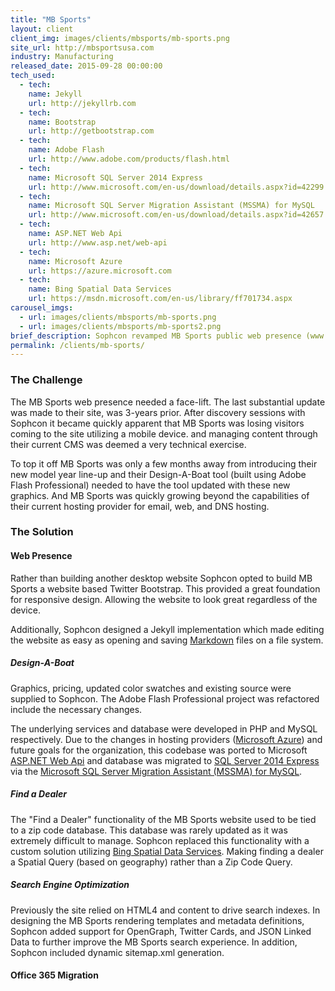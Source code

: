 ```yaml
---
title: "MB Sports"
layout: client
client_img: images/clients/mbsports/mb-sports.png
site_url: http://mbsportsusa.com
industry: Manufacturing
released_date: 2015-09-28 00:00:00
tech_used:
  - tech:
    name: Jekyll
    url: http://jekyllrb.com
  - tech:
    name: Bootstrap
    url: http://getbootstrap.com
  - tech:
    name: Adobe Flash
    url: http://www.adobe.com/products/flash.html
  - tech:
    name: Microsoft SQL Server 2014 Express
    url: http://www.microsoft.com/en-us/download/details.aspx?id=42299
  - tech:
    name: Microsoft SQL Server Migration Assistant (MSSMA) for MySQL
    url: http://www.microsoft.com/en-us/download/details.aspx?id=42657
  - tech:
    name: ASP.NET Web Api
    url: http://www.asp.net/web-api
  - tech:
    name: Microsoft Azure
    url: https://azure.microsoft.com
  - tech:
    name: Bing Spatial Data Services
    url: https://msdn.microsoft.com/en-us/library/ff701734.aspx
carousel_imgs:
  - url: images/clients/mbsports/mb-sports.png
  - url: images/clients/mbsports/mb-sports2.png
brief_description: Sophcon revamped MB Sports public web presence (www.mbsports.net). The MB Sports web presence has not had a substantial face-lift in roughly 3-years, with specific attention to mobile devices. In addition to the rollout of a new web presence, Sophcon was tasked with migrating their current email, web, and DNS hosting to an Office 365 service.
permalink: /clients/mb-sports/
---
```

### The Challenge

The MB Sports web presence needed a face-lift. The last substantial update was made to their site, was 3-years prior. After discovery sessions with Sophcon it became quickly apparent that MB Sports was losing visitors coming to the site utilizing a mobile device. and managing content through their current CMS was deemed a very technical exercise.

To top it off MB Sports was only a few months away from introducing their new model year line-up and their Design-A-Boat tool (built using Adobe Flash Professional) needed to have the tool updated with these new graphics. And MB Sports was quickly growing beyond the capabilities of their current hosting provider for email, web, and DNS hosting.

### The Solution

#### Web Presence

Rather than building another desktop website Sophcon opted to build MB Sports a website based Twitter Bootstrap. This provided a great foundation for responsive design. Allowing the website to look great regardless of the device.

Additionally, Sophcon designed a Jekyll implementation which made editing the website as easy as opening and saving [Markdown](http://daringfireball.net/projects/markdown/) files on a file system.

##### Design-A-Boat

Graphics, pricing, updated color swatches and existing source were supplied to Sophcon. The Adobe Flash Professional project was refactored include the necessary changes.

The underlying services and database were developed in PHP and MySQL respectively. Due to the changes in hosting providers ([Microsoft Azure](https://azure.microsoft.com)) and future goals for the organization, this codebase was ported to Microsoft [ASP.NET Web Api](http://www.asp.net/web-api) and database was migrated to [SQL Server 2014 Express](http://www.microsoft.com/en-us/download/details.aspx?id=42299) via the [Microsoft SQL Server Migration Assistant (MSSMA) for MySQL](http://www.microsoft.com/en-us/download/details.aspx?id=42657).

##### Find a Dealer

The "Find a Dealer" functionality of the MB Sports website used to be tied to a zip code database. This database was rarely updated as it was extremely difficult to manage. Sophcon replaced this functionality with a custom solution utilizing [Bing Spatial Data Services](https://msdn.microsoft.com/en-us/library/ff701734.aspx). Making finding a dealer a Spatial Query (based on geography) rather than a Zip Code Query.

##### Search Engine Optimization

Previously the site relied on HTML4 and content to drive search indexes. In designing the MB Sports rendering templates and metadata definitions, Sophcon added support for OpenGraph, Twitter Cards, and JSON Linked Data to further improve the MB Sports search experience. In addition, Sophcon included dynamic sitemap.xml generation.

#### Office 365 Migration
